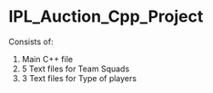 # IPL_Auction_Cpp_Project
Consists of:
  1. Main C++ file
  2. 5 Text files for Team Squads
  3. 3 Text files for Type of players
